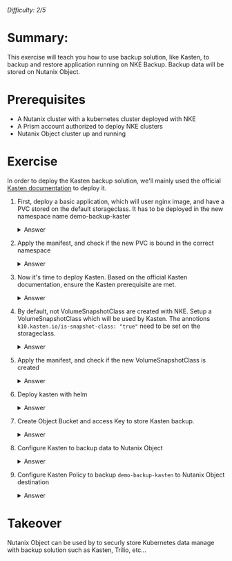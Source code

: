 _Difficulty: 2/5_

# Summary:

This exercise will teach you how to use backup solution, like Kasten, to backup and restore application running on NKE Backup. Backup data will be stored on Nutanix Object.

# Prerequisites

- A Nutanix cluster with a kubernetes cluster deployed with NKE
- A Prism account authorized to deploy NKE clusters
- Nutanix Object cluster up and running

# Exercise

In order to deploy the Kasten backup solution, we'll mainly used the official [Kasten documentation](https://docs.kasten.io/latest/install/other/other.html) to deploy it.

1. First, deploy a basic application, which will user nginx image, and have a PVC stored on the default storageclass. It has to be deployed in the new namespace name demo-backup-kaster
   <details>
   <summary>Answer</summary>

   > 1. Create a manifest to deploy :
   >    ```yaml
   >    apiVersion: v1
   >    kind: Namespace
   >    metadata:
   >      name: demo-backup-kasten
   >    ---
   >    apiVersion: v1
   >    kind: PersistentVolumeClaim
   >    metadata:
   >      name: pvc-demo-backup-kasten
   >      namespace: demo-backup-kasten
   >    spec:
   >      accessModes:
   >        - ReadWriteOnce
   >      resources:
   >        requests:
   >          storage: 10Gi
   >    ---
   >    apiVersion: v1
   >    kind: Pod
   >    metadata:
   >      name: demo-backup-kasten
   >      namespace: demo-backup-kasten
   >    spec:
   >      containers:
   >        - name: demo-backup-kasten
   >          image: gautierleblanc/nke-labs:latest
   >          volumeMounts:
   >            - mountPath: /data
   >              name: pv-demo-backup-kasten
   >      volumes:
   >        - name: pv-demo-backup-kasten
   >          persistentVolumeClaim:
   >            claimName: pvc-demo-backup-kasten
   >    ```

2. Apply the manifest, and check if the new PVC is bound in the correct namespace
   <details>
   <summary>Answer</summary>
    
   > 1. Launch command `kubectl apply -f <your manifest file>`
   > 1. Then launch command `kubectl get pvc -n demo-backup-kasten`<br>You shloud have this output :
   >    ```
   >    NAME                     STATUS   VOLUME                                     CAPACITY   ACCESS MODES   STORAGECLASS           AGE
   >    pvc-demo-backup-kasten   Bound    pvc-4fd94c9b-110c-4619-8f73-997ef1957da6   10Gi       RWO            default-storageclass   12s
   >    ```

3. Now it's time to deploy Kasten. Based on the official Kasten documentation, ensure the Kasten prerequisite are met.
   <details>
   <summary>Answer</summary>

   > 1. Add helm kasten repo
   >    `helm repo add kasten https://charts.kasten.io/`
   > 2. Create a dedicated kasten-io namespace
   >    `kubectl create namespace kasten-io`

4. By default, not VolumeSnapshotClass are created with NKE. Setup a VolumeSnapshotClass which will be used by Kasten. The annotions `k10.kasten.io/is-snapshot-class: "true"` need to be set on the storageclass.
   <details>
   <summary>Answer</summary>

   > 1. Retrieve the name of the ntnx-secret which has been dynamicaly created by NKE Installer `k get secret -n kube-system`. Copy the name of the secret starting with `ntnx-secret-``
   > 2. Create a manifest to define the VolumeSnapshotClass. Ensure to write the correct value for the `csi.storage.k8s.io/snapshotter-secret-name` parameter, by pasting the secret name you just copied.
   >    ```yaml
   >    apiVersion: snapshot.storage.k8s.io/v1
   >    kind: VolumeSnapshotClass
   >    metadata:
   >      name: acs-abs-snapshot-class
   >      annotations:
   >        k10.kasten.io/is-snapshot-class: "true"
   >    driver: csi.nutanix.com
   >    parameters:
   >      storageType: NutanixVolumes
   >      csi.storage.k8s.io/snapshotter-secret-name: ntnx-secret-<auto generated UUID>
   >      csi.storage.k8s.io/snapshotter-secret-namespace: kube-system
   >    deletionPolicy: Delete
   >    ```

5. Apply the manifest, and check if the new VolumeSnapshotClass is created
   <details>
   <summary>Answer</summary>
    
   > 1. Launch command `kubectl apply -f <your manifest file>`
   > 1. Then launch command `kubectl get volumesnapshotclass`<br>You shloud have this output :
   >    ```
   >    NAME                     DRIVER            DELETIONPOLICY   AGE
   >    acs-abs-snapshot-class   csi.nutanix.com   Delete           66s
   >    ```

6. Deploy kasten with helm
   <details>
   <summary>Answer</summary>

   > 1. Use helm install command to deploy kasten. It can take a couple of seconds to have an output saying kasten as been deployed.
   >    `helm install k10 kasten/k10 --namespace=kasten-io`
   > 2. Once kasten deploy, you should use kubectl port-foward command to get access to Kasten Dashboard `kubectl --namespace kasten-io port-forward service/gateway 8080:8000`
   > 3. From you laptop, you should be able to access Kasten dashboard from a Web Browser at this address http://127.0.0.1:8080/k10/#/
   > 4. Kasten is now deployed, and ready to be configured. Keep this window Open.

7. Create Object Bucket and access Key to store Kasten backup.
   <details>
   <summary>Answer</summary>

   > 1. In another tab, go under the Prism Central interface, in the main menu, select `Objects`
   > 2. After clicking on `Access Keys` left menu item, click on `+ Add People`
   > 3. Select `Add people not in a directory service`, enter an e-mail address and name / Next / Click on Generate Key (save this information somewhere, as we'll need it in a couple of steps)<br>![Image 1](images/1.png?raw=true)
   > 4. Click on `Object Stores` menu on left, click the Nutanix Object store where you want to store the Kasten backup. Go on the `Buckets` Tab
   > 5. Click on `Create Bucket` button. It will open a popup. Name your bucket `k10-backup` / Click Create
   > 6. You'll see you newly created bucket <br>![Image 2](images/2.png?raw=true)
   > 7. Click on the bucket. On the `User Access` tab, click `Edit User access`. Search for user `kasten@ntnxlab.local` et set `Full Access` permissions. Click save. <br>![Image 3](images/3.png?raw=true)
   > 8. You're now ready to use Nutanix Object to store Kasten backup

8. Configure Kasten to backup data to Nutanix Object
   <details>
   <summary>Answer</summary>

   > 1. Go back to the Kasten Dashboard. Under Profiles / Location menu, click on `New Profile`. Under Profile Name, write `nutanix-object`, and select `S3 Compatible`.
   > 2. Paste S3 Access Key and S3 Secret which was generated by Nutanix Object. For Endpoint, enter Nutanix Object FQDN or IP Address, and check `Skip certificate chain and hostname verification` if needed. Provide bucket name `k10-backup`.
   > 3. Once clicked on save, you should see status `Valid`. <br>![Image 4](images/4.png?raw=true)

9. Configure Kasten Policy to backup `demo-backup-kasten` to Nutanix Object destination
   <details>
   <summary>Answer</summary>

   > 1. Go back to the Kasten Dashboard. Under Policies / Policies, click on `Create New Policy`. Under Name, write `silver-sla`
   > 2. Select an hourly Backup Frequency. Keep the snapshot retention by default. Enable Backups via Snapshot Exports, and set Export Frequency as `Every snapshot`. Select the Export Location Profile as `nutanix-object`, by using the same retention schedule.
   > 3. Select the Application `By Name`and select `demo-backup-kasten` in the list.<br>![Image 5](images/5.png?raw=true)
   > 4. Select `nutanix-object` for Location Profile for Kanister Actions / Click `Create Policy`
   > 5. Once the Policy created, click on `Run once` on the right side / `Yes continue`. You should yee on the Dashboard the policy running. <br>![Image 6](images/6.png?raw=true)
   > 6. In another tab, go under the Prism Central interface, in the main menu, select `Objects`
   > 7. Click on `Object Stores` menu on left, click the Nutanix Object store where you store the Kasten backup. Go on the `Buckets` Tab
   > 8. On the backup named `k10-backup` you should see a number of objects greather than 0. <br>![Image 7](images/7.png?raw=true)
   > 9. If you click on the bucket name `k10-kasten` and go on Performance / Select `Show metrics in the last 1 hour`, you should see some activity on the graph.<br>![Image 8](images/8.png?raw=true)
   > 10. Your application data are now backuped on the Nutanix Object with Kasten integration.

# Takeover

Nutanix Object can be used by to securly store Kubernetes data manage with backup solution such as Kasten, Trilio, etc...
